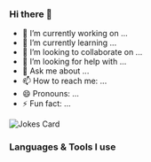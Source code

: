 ### Hi there 👋

- 🔭 I’m currently working on ...
- 🌱 I’m currently learning ...
- 👯 I’m looking to collaborate on ...
- 🤔 I’m looking for help with ...
- 💬 Ask me about ...
- 📫 How to reach me: ...
- 😄 Pronouns: ...
- ⚡ Fun fact: ...

![Jokes Card](https://readme-jokes.vercel.app/api)

### Languages & Tools I use 

<!--
**Franjoo/Franjoo** is a ✨ _special_ ✨ repository because its `README.md` (this file) appears on your GitHub profile.

Here are some ideas to get you started:

- 🔭 I’m currently working on ...
- 🌱 I’m currently learning ...
- 👯 I’m looking to collaborate on ...
- 🤔 I’m looking for help with ...
- 💬 Ask me about ...
- 📫 How to reach me: ...
- 😄 Pronouns: ...
- ⚡ Fun fact: ...
-->

<!--
### Usefull auto badges

## 1. GitHub Stats

![Your Repository's Stats](https://github-readme-stats.vercel.app/api?username=Franjoo&show_icons=true)

## 2. Most Used Languages

![Your Repository's Stats](https://github-readme-stats.vercel.app/api/top-langs/?username=Franjoo&theme=blue-green)

## 3. Contributors Badge

![Your Repository's Stats](https://contrib.rocks/image?repo=Franjoo/Python)

## 4. Random Joke Generator

![Jokes Card](https://readme-jokes.vercel.app/api)

## 5. Profile View Counter

![Profile View Counter](https://komarev.com/ghpvc/?username=Franjoo)

### Repository View Counter - HITS

![Hits](https://hitcounter.pythonanywhere.com/count/tag.svg?url=https://github.com/Franjoo/Python)

-->
